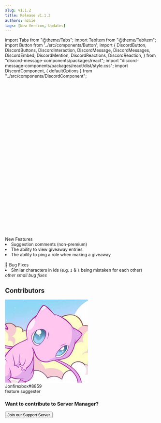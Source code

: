 ```yaml
---
slug: v1.1.2
title: Release v1.1.2
authors: nziie
tags: [New Version, Updates]
---
```

import Tabs from "@theme/Tabs";
import TabItem from "@theme/TabItem";
import Button from '../src/components/Button';
import { DiscordButton, DiscordButtons, DiscordInteraction, DiscordMessage, DiscordMessages, DiscordEmbed, DiscordMention, DiscordReactions, DiscordReaction, } from "discord-message-components/packages/react"; import "discord-message-components/packages/react/dist/style.css"; import DiscordComponent, { defaultOptions } from "../src/components/DiscordComponent";

<div className="update-new-features">
  <div className="title">
    <svg class="checkmark" xmlns="http://www.w3.org/2000/svg" viewBox="0 0 40 40"><path class="checkmark__check" fill="none" d="M14.1 27.2l7.1 7.2 16.7-16.8"/></svg> New Features
  </div>
  <li>Suggestion comments (non-premium)</li>
  <li>The ability to view giveaway entries</li>
  <li>The ability to ping a role when making a giveaway</li>
</div>
<br/>
<div className="update-bug-fixes">
  <div className="title">
    🐛 Bug Fixes
  </div>
  <li>Similar characters in ids (e.g. <code>I</code> & <code>l</code> being mistaken for each other)</li>
  <em>other small bug fixes</em>
</div>

## Contributors

<div className="user_box">
  <img className="profile-picture-avatar" src="../img/jon.png"/>
  <div className="name">
    Jonfirexbox#8859
  </div>
  <div className="comment">
  feature suggester
  </div>
</div>

<h3>Want to contribute to Server Manager?</h3>

<div className="pyc-hero__actions">
  <Button link="https://discord.gg/6bCKvP24kb">Join our Support Server</Button>
</div>
